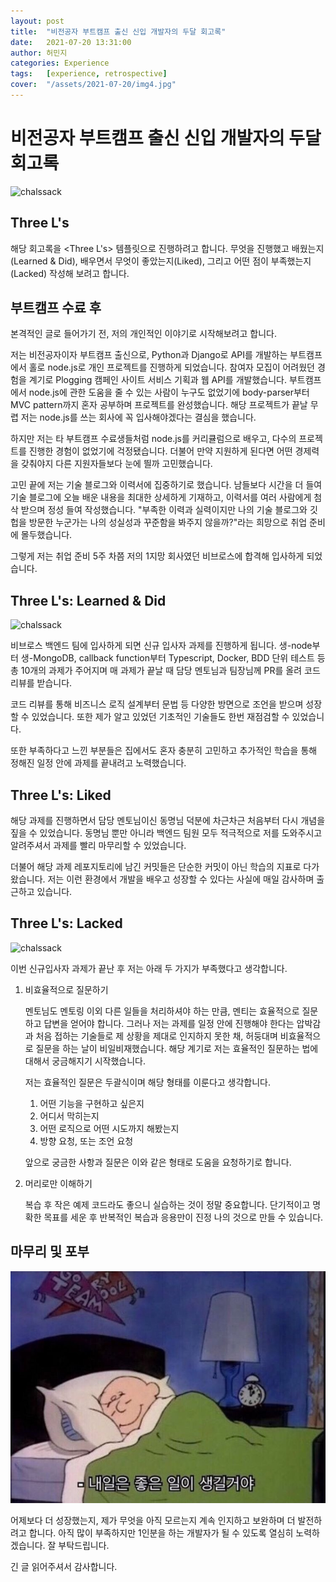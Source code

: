 ```yaml
---
layout: post
title:  "비전공자 부트캠프 출신 신입 개발자의 두달 회고록"
date:   2021-07-20 13:31:00
author: 허민지
categories: Experience
tags:   [experience, retrospective]
cover:  "/assets/2021-07-20/img4.jpg"
---
```


# 비전공자 부트캠프 출신 신입 개발자의 두달 회고록

![chalssack](/assets/2021-07-20/img2.jpg)

## Three L's

해당 회고록을 <Three L's> 템플릿으로 진행하려고 합니다. 무엇을 진행했고 배웠는지(Learned & Did), 배우면서 무엇이 좋았는지(Liked), 그리고 어떤 점이 부족했는지(Lacked) 작성해 보려고 합니다. 

## 부트캠프 수료 후

본격적인 글로 들어가기 전, 저의 개인적인 이야기로 시작해보려고 합니다. 

저는 비전공자이자 부트캠프 출신으로, Python과 Django로 API를 개발하는 부트캠프에서 홀로 node.js로 개인 프로젝트를 진행하게 되었습니다. 참여자 모집이 어려웠던 경험을 계기로 Plogging 캠페인 사이트 서비스 기획과 웹 API를 개발했습니다. 부트캠프에서 node.js에 관한 도움을 줄 수 있는 사람이 누구도 없었기에 body-parser부터 MVC pattern까지 혼자 공부하며 프로젝트를 완성했습니다. 해당 프로젝트가 끝날 무렵 저는 node.js를 쓰는 회사에 꼭 입사해야겠다는 결심을 했습니다.  

하지만 저는 타 부트캠프 수료생들처럼 node.js를 커리큘럼으로 배우고, 다수의 프로젝트를 진행한 경험이 없었기에 걱정됐습니다. 더불어 만약 지원하게 된다면 어떤 경제력을 갖춰야지 다른 지원자들보다 눈에 띌까 고민했습니다. 

고민 끝에 저는 기술 블로그와 이력서에 집중하기로 했습니다. 남들보다 시간을 더 들여 기술 블로그에 오늘 배운 내용을 최대한 상세하게 기재하고, 이력서를 여러 사람에게 첨삭 받으며 정성 들여 작성했습니다. "부족한 이력과 실력이지만 나의 기술 블로그와 깃헙을 방문한 누군가는 나의 성실성과 꾸준함을 봐주지 않을까?"라는 희망으로 취업 준비에 몰두했습니다. 

그렇게 저는 취업 준비 5주 차쯤 저의 1지망 회사였던 비브로스에 합격해 입사하게 되었습니다. 

## Three L's: Learned & Did

![chalssack](/assets/2021-07-20/img1.jpg)

비브로스 백엔드 팀에 입사하게 되면 신규 입사자 과제를 진행하게 됩니다. 생-node부터 생-MongoDB, callback function부터 Typescript, Docker, BDD 단위 테스트 등 총 10개의 과제가 주어지며 매 과제가 끝날 때 담당 멘토님과 팀장님께 PR를 올려 코드 리뷰를 받습니다. 

코드 리뷰를 통해 비즈니스 로직 설계부터 문법 등 다양한 방면으로 조언을 받으며 성장할 수 있었습니다. 또한 제가 알고 있었던 기초적인 기술들도 한번 재점검할 수 있었습니다. 

또한 부족하다고 느낀 부분들은 집에서도 혼자 충분히 고민하고 추가적인 학습을 통해 정해진 일정 안에 과제를 끝내려고 노력했습니다. 

## Three L's: Liked

해당 과제를 진행하면서 담당 멘토님이신 동명님 덕분에 차근차근 처음부터 다시 개념을 짚을 수 있었습니다. 동명님 뿐만 아니라 백엔드 팀원 모두 적극적으로 저를 도와주시고 알려주셔서 과제를 빨리 마무리할 수 있었습니다. 

더불어 해당 과제 레포지토리에 남긴 커밋들은 단순한 커밋이 아닌 학습의 지표로 다가왔습니다. 저는 이런 환경에서 개발을 배우고 성장할 수 있다는 사실에 매일 감사하며 출근하고 있습니다. 

## Three L's: Lacked

![chalssack](/assets/2021-07-20/img2.jpg)

이번 신규입사자 과제가 끝난 후 저는 아래 두 가지가 부족했다고 생각합니다. 

1. 비효율적으로 질문하기

    멘토님도 멘토링 이외 다른 일들을 처리하셔야 하는 만큼, 멘티는 효율적으로 질문하고 답변을 얻어야 합니다. 그러나 저는 과제를 일정 안에 진행해야 한다는 압박감과 처음 접하는 기술들로 제 상황을 제대로 인지하지 못한 채, 허둥대며 비효율적으로 질문을 하는 날이 비일비재했습니다. 해당 계기로 저는 효율적인 질문하는 법에 대해서 궁금해지기 시작했습니다.

    저는 효율적인 질문은 두괄식이며 해당 형태를 이룬다고 생각합니다. 

    1. 어떤 기능을 구현하고 싶은지
    2. 어디서 막히는지
    3. 어떤 로직으로 어떤 시도까지 해봤는지
    4. 방향 요청, 또는 조언 요청

    앞으로 궁금한 사항과 질문은 이와 같은 형태로 도움을 요청하기로 합니다.

2. 머리로만 이해하기

    복습 후 작은 예제 코드라도 좋으니 실습하는 것이 정말 중요합니다. 단기적이고 명확한 목표를 세운 후 반복적인 복습과 응용만이 진정 나의 것으로 만들 수 있습니다. 

## 마무리 및 포부

![chalssack](/assets/2021-07-20/img3.jpg)

어제보다 더 성장했는지, 제가 무엇을 아직 모르는지 계속 인지하고 보완하며 더 발전하려고 합니다. 아직 많이 부족하지만 1인분을 하는 개발자가 될 수 있도록 열심히 노력하겠습니다. 잘 부탁드립니다.

긴 글 읽어주셔서 감사합니다.